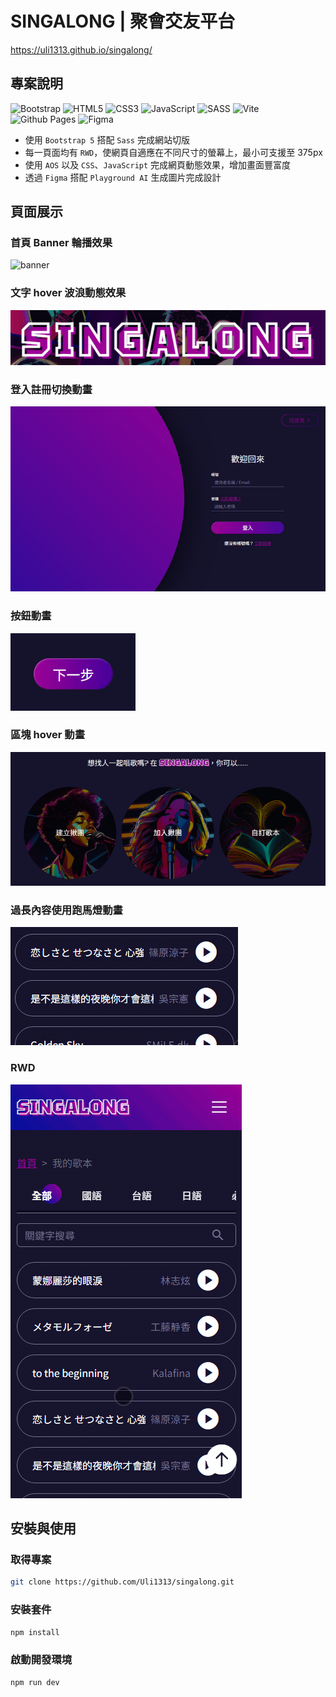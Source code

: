 # SINGALONG | 聚會交友平台

https://uli1313.github.io/singalong/

## 專案說明

![Bootstrap](https://img.shields.io/badge/bootstrap-%238511FA.svg?style=for-the-badge&logo=bootstrap&logoColor=white)
![HTML5](https://img.shields.io/badge/html5-%23E34F26.svg?style=for-the-badge&logo=html5&logoColor=white)
![CSS3](https://img.shields.io/badge/css3-%231572B6.svg?style=for-the-badge&logo=css3&logoColor=white)
![JavaScript](https://img.shields.io/badge/javascript-F7DF1E?style=for-the-badge&logo=javascript&logoColor=000000
)
![SASS](https://img.shields.io/badge/SASS-hotpink.svg?style=for-the-badge&logo=SASS&logoColor=white)
![Vite](https://img.shields.io/badge/vite-%23646CFF.svg?style=for-the-badge&logo=vite&logoColor=white)
![Github Pages](https://img.shields.io/badge/github%20pages-121013?style=for-the-badge&logo=github&logoColor=white)
![Figma](https://img.shields.io/badge/figma-%23F24E1E.svg?style=for-the-badge&logo=figma&logoColor=white)

- 使用 `Bootstrap 5` 搭配 `Sass` 完成網站切版
- 每一頁面均有 `RWD`，使網頁自適應在不同尺寸的螢幕上，最小可支援至 375px
- 使用 `AOS` 以及 `CSS`、`JavaScript` 完成網頁動態效果，增加畫面豐富度
- 透過 `Figma` 搭配 `Playground AI` 生成圖片完成設計

## 頁面展示

### 首頁 Banner 輪播效果

![banner](https://github.com/Uli1313/images/blob/main/singalong/banner.gif?raw=true)

### 文字 hover 波浪動態效果

![logoHover](https://github.com/Uli1313/images/blob/main/singalong/bannerTitle.gif?raw=true)

### 登入註冊切換動畫

![login](https://github.com/Uli1313/images/blob/main/singalong/login.gif?raw=true)

### 按鈕動畫

![button](https://github.com/Uli1313/images/blob/main/singalong/button.gif?raw=true)

### 區塊 hover 動畫

![secondSection](https://github.com/Uli1313/images/blob/main/singalong/secondSection.gif?raw=true)

### 過長內容使用跑馬燈動畫

![title](https://github.com/Uli1313/images/blob/main/singalong/songTitle.gif?raw=true)

### RWD

![songs](https://github.com/Uli1313/images/blob/main/singalong/songs.gif?raw=true)

## 安裝與使用

### 取得專案

```bash
git clone https://github.com/Uli1313/singalong.git
```

### 安裝套件

```bash
npm install
```

### 啟動開發環境

```bash
npm run dev
```
